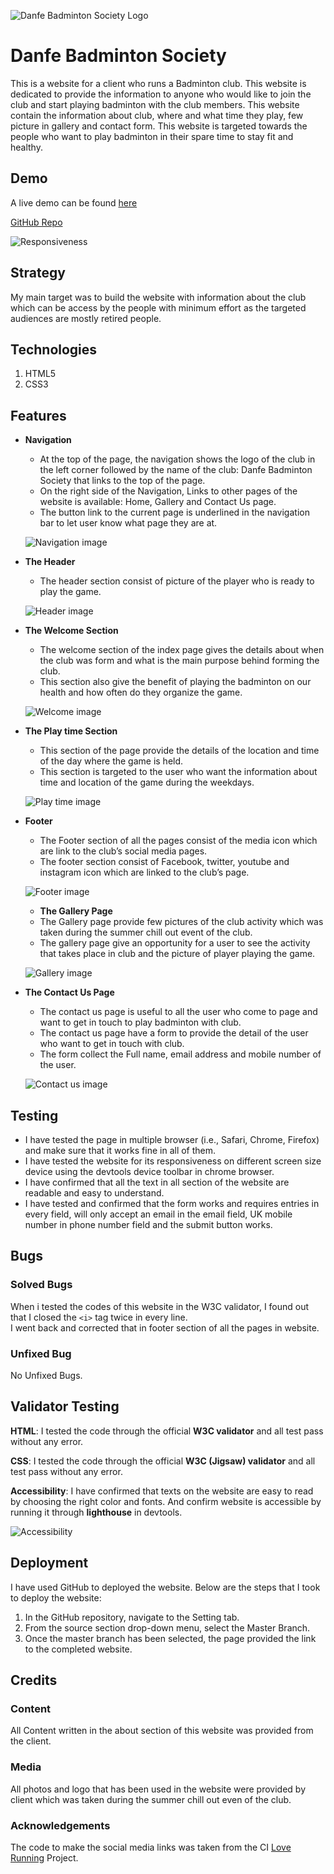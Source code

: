 ![Danfe Badminton Society Logo](https://nofursad.github.io/portfolio_project_1/Danfe_Logo_300.png)

# Danfe Badminton Society

This is a website for a client who runs a Badminton club. This website is dedicated to provide the information to anyone who would like to join the club and start playing badminton with the club members. This website contain the information about club, where and what time they play, few picture in gallery and contact form. This website is targeted towards the people who want to play badminton in their spare time to stay fit and healthy.


## Demo

A live demo can be found [here](https://nofursad.github.io/portfolio_project_1/)  
  
[GitHub Repo](https://github.com/nofursad/portfolio_project_1.git)  
    
![Responsiveness](https://nofursad.github.io/portfolio_project_1/readme/Responsive_pic.png)


## Strategy

My main target was to build the website with information about the club which can be access by the people with minimum effort as the targeted audiences are mostly retired people.


## Technologies

1. HTML5
2. CSS3


## Features
  
* **Navigation**  
  * At the top of the page, the navigation shows the logo of the club in the left corner followed by the name of the club: Danfe Badminton Society that links to the top of the page.  
  * On the right side of the Navigation, Links to other pages of the website is available: Home, Gallery and Contact Us page.  
  * The button link to the current page is underlined in the navigation bar to let user know what page they are at.  

  ![Navigation image](https://nofursad.github.io/portfolio_project_1/readme/navigation.png)  
  
* **The Header**  
  * The header section consist of picture of the player who is ready to play the game.  
  
  ![Header image](https://nofursad.github.io/portfolio_project_1/readme/header.png)  

* **The Welcome Section**  
  * The welcome section of the index page gives the details about when the club was form and what is the main purpose behind forming the club.  
  * This section also give the benefit of playing the badminton on our health and how often do they organize the game.  
  
  ![Welcome image](https://nofursad.github.io/portfolio_project_1/readme/welcome_section.png)  
  
* **The Play time Section**  
  * This section of the page provide the details of the location and time of the day where the game is held.  
  * This section is targeted to the user who want the information about time and location of the game during the weekdays.  
  
  ![Play time image](https://nofursad.github.io/portfolio_project_1/readme/play_card.png)  
  
* **Footer**  
  * The Footer section of all the pages consist of the media icon which are link to the club’s social media pages.  
  * The footer section consist of Facebook, twitter, youtube and instagram icon which are linked to the club’s page.  
  
  ![Footer image](https://nofursad.github.io/portfolio_project_1/readme/footer.png)  
  
  * **The  Gallery Page**  
  * The Gallery page provide few pictures of the club activity which was taken during the summer chill out event of the club.  
  * The gallery page give an opportunity for a user to see the activity that takes place in club and the picture of player playing the game.  
  
  ![Gallery image](https://nofursad.github.io/portfolio_project_1/readme/gallery.png)  
  
* **The Contact Us Page**  
  * The contact us page is useful to all the user who come to page and want to get in touch to play badminton with club.  
  * The contact us page have a form to provide the detail of the user who want to get in touch with club.  
  * The form collect the Full name, email address and mobile number of the user.  
  
  ![Contact us image](https://nofursad.github.io/portfolio_project_1/readme/contact.png)  
  
## Testing

* I have tested the page in multiple browser (i.e., Safari, Chrome, Firefox) and make sure that it works fine in all of them.
* I have tested the website for its responsiveness on different screen size device using the devtools device toolbar in chrome browser.
* I have confirmed that all the text in all section of the website are readable and easy to understand.
* I have tested and confirmed that the form works and requires entries in every field, will only accept an email in the email field, UK mobile number in phone number field and the submit button works.


## Bugs

### Solved Bugs
When i tested the codes of this website in the W3C validator, I found out that I closed the `<i>` tag twice in every line.  
I went back and corrected that in footer section of all the pages in website.  
  
### Unfixed Bug
No Unfixed Bugs.  
  
## Validator Testing
**HTML**: I tested the code through the official **W3C validator** and all test pass without any error.  
  
**CSS**:  I tested the code through the official **W3C (Jigsaw) validator** and all test pass without any error.  
  
**Accessibility**: I have confirmed that texts on the website are easy to read by choosing the right color and fonts. And confirm website is accessible by running it through **lighthouse** in devtools.  
  
![Accessibility](https://nofursad.github.io/portfolio_project_1/readme/Validity.png)


## Deployment

I have used GitHub to deployed the website. Below are the steps that I took to deploy the website:  
1. In the GitHub repository, navigate to the Setting tab.<br />
2. From the source section drop-down menu, select the Master Branch.
3. Once the master branch has been selected, the page provided the link to the completed website.
  

## Credits

### Content
All Content written in the about section of this website was provided from the client.
  
### Media
All photos and logo that has been used in the website were provided by client which was taken during the summer chill out even of the club.
  
### Acknowledgements
The code to make the social media links was taken from the CI [Love Running](https://github.com/nofursad/love-running.git) Project.